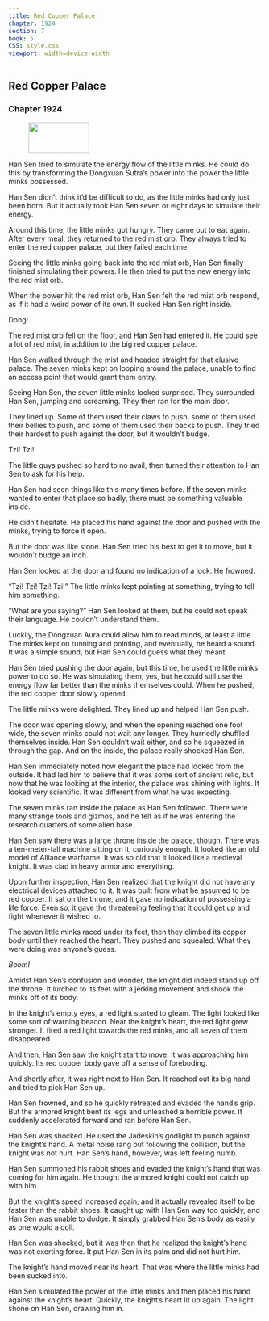 ```yaml
---
title: Red Copper Palace
chapter: 1924
section: 7
book: 5
CSS: style.css
viewport: width=device-width
---
```


## Red Copper Palace

### Chapter 1924

<figure>
	<img src="../Images/gem.gif" alt="" id="gem" width="120" height="60" />
</figure>

Han Sen tried to simulate the energy flow of the little minks. He could do this by transforming the Dongxuan Sutra’s power into the power the little minks possessed.

Han Sen didn’t think it’d be difficult to do, as the little minks had only just been born. But it actually took Han Sen seven or eight days to simulate their energy.

Around this time, the little minks got hungry. They came out to eat again. After every meal, they returned to the red mist orb. They always tried to enter the red copper palace, but they failed each time.

Seeing the little minks going back into the red mist orb, Han Sen finally finished simulating their powers. He then tried to put the new energy into the red mist orb.

When the power hit the red mist orb, Han Sen felt the red mist orb respond, as if it had a weird power of its own. It sucked Han Sen right inside.

Dong!

The red mist orb fell on the floor, and Han Sen had entered it. He could see a lot of red mist, in addition to the big red copper palace.

Han Sen walked through the mist and headed straight for that elusive palace. The seven minks kept on looping around the palace, unable to find an access point that would grant them entry.

Seeing Han Sen, the seven little minks looked surprised. They surrounded Han Sen, jumping and screaming. They then ran for the main door.

They lined up. Some of them used their claws to push, some of them used their bellies to push, and some of them used their backs to push. They tried their hardest to push against the door, but it wouldn’t budge.

Tzi! Tzi!

The little guys pushed so hard to no avail, then turned their attention to Han Sen to ask for his help.

Han Sen had seen things like this many times before. If the seven minks wanted to enter that place so badly, there must be something valuable inside.

He didn’t hesitate. He placed his hand against the door and pushed with the minks, trying to force it open.

But the door was like stone. Han Sen tried his best to get it to move, but it wouldn’t budge an inch.

Han Sen looked at the door and found no indication of a lock. He frowned.

“Tzi! Tzi! Tzi! Tzi!” The little minks kept pointing at something, trying to tell him something.

“What are you saying?” Han Sen looked at them, but he could not speak their language. He couldn’t understand them.

Luckily, the Dongxuan Aura could allow him to read minds, at least a little. The minks kept on running and pointing, and eventually, he heard a sound. It was a simple sound, but Han Sen could guess what they meant.

Han Sen tried pushing the door again, but this time, he used the little minks’ power to do so. He was simulating them, yes, but he could still use the energy flow far better than the minks themselves could. When he pushed, the red copper door slowly opened.

The little minks were delighted. They lined up and helped Han Sen push.

The door was opening slowly, and when the opening reached one foot wide, the seven minks could not wait any longer. They hurriedly shuffled themselves inside. Han Sen couldn’t wait either, and so he squeezed in through the gap. And on the inside, the palace really shocked Han Sen.

Han Sen immediately noted how elegant the place had looked from the outside. It had led him to believe that it was some sort of ancient relic, but now that he was looking at the interior, the palace was shining with lights. It looked very scientific. It was different from what he was expecting.

The seven minks ran inside the palace as Han Sen followed. There were many strange tools and gizmos, and he felt as if he was entering the research quarters of some alien base.

Han Sen saw there was a large throne inside the palace, though. There was a ten-meter-tall machine sitting on it, curiously enough. It looked like an old model of Alliance warframe. It was so old that it looked like a medieval knight. It was clad in heavy armor and everything.

Upon further inspection, Han Sen realized that the knight did not have any electrical devices attached to it. It was built from what he assumed to be red copper. It sat on the throne, and it gave no indication of possessing a life force. Even so, it gave the threatening feeling that it could get up and fight whenever it wished to.

The seven little minks raced under its feet, then they climbed its copper body until they reached the heart. They pushed and squealed. What they were doing was anyone’s guess.

*Boom!*

Amidst Han Sen’s confusion and wonder, the knight did indeed stand up off the throne. It lurched to its feet with a jerking movement and shook the minks off of its body.

In the knight’s empty eyes, a red light started to gleam. The light looked like some sort of warning beacon. Near the knight’s heart, the red light grew stronger. It fired a red light towards the red minks, and all seven of them disappeared.

And then, Han Sen saw the knight start to move. It was approaching him quickly. Its red copper body gave off a sense of foreboding.

And shortly after, it was right next to Han Sen. It reached out its big hand and tried to pick Han Sen up.

Han Sen frowned, and so he quickly retreated and evaded the hand’s grip. But the armored knight bent its legs and unleashed a horrible power. It suddenly accelerated forward and ran before Han Sen.

Han Sen was shocked. He used the Jadeskin’s godlight to punch against the knight’s hand. A metal noise rang out following the collision, but the knight was not hurt. Han Sen’s hand, however, was left feeling numb.

Han Sen summoned his rabbit shoes and evaded the knight’s hand that was coming for him again. He thought the armored knight could not catch up with him.

But the knight’s speed increased again, and it actually revealed itself to be faster than the rabbit shoes. It caught up with Han Sen way too quickly, and Han Sen was unable to dodge. It simply grabbed Han Sen’s body as easily as one would a doll.

Han Sen was shocked, but it was then that he realized the knight’s hand was not exerting force. It put Han Sen in its palm and did not hurt him.

The knight’s hand moved near its heart. That was where the little minks had been sucked into.

Han Sen simulated the power of the little minks and then placed his hand against the knight’s heart. Quickly, the knight’s heart lit up again. The light shone on Han Sen, drawing him in.